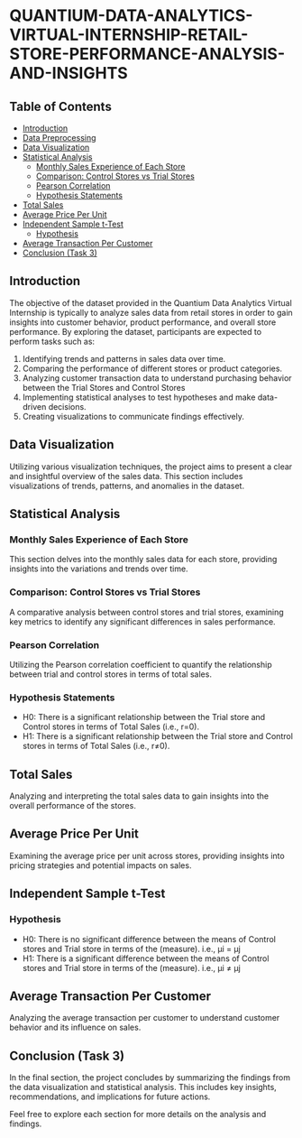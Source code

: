 # QUANTIUM-DATA-ANALYTICS-VIRTUAL-INTERNSHIP-RETAIL-STORE-PERFORMANCE-ANALYSIS-AND-INSIGHTS


## Table of Contents

- [Introduction](#introduction)
- [Data Preprocessing](#data-Preprocessing)
- [Data Visualization](#data-visualization)
- [Statistical Analysis](#statistical-analysis)
  - [Monthly Sales Experience of Each Store](#monthly-sales-experience-of-each-store)
  - [Comparison: Control Stores vs Trial Stores](#comparison-control-stores-vs-trial-stores)
  - [Pearson Correlation](#pearson-correlation)
  - [Hypothesis Statements](#hypothesis-statements)
- [Total Sales](#total-sales)
- [Average Price Per Unit](#avg-price-per-unit)
- [Independent Sample t-Test](#independent-sample-t-test)
  - [Hypothesis](#hypothesis)
- [Average Transaction Per Customer](#avg-transaction-per-customer)
- [Conclusion (Task 3)](#conclusion-task-3)

## Introduction
The objective of the dataset provided in the Quantium Data Analytics Virtual Internship is typically to analyze sales data from retail stores in order to gain insights into customer behavior, product performance, and overall store performance. By exploring the dataset, participants are expected to perform tasks such as:

1. Identifying trends and patterns in sales data over time.
2. Comparing the performance of different stores or product categories.
3. Analyzing customer transaction data to understand purchasing behavior between the Trial Stores and Control Stores
4. Implementing statistical analyses to test hypotheses and make data-driven decisions.
5. Creating visualizations to communicate findings effectively.

## Data Visualization

Utilizing various visualization techniques, the project aims to present a clear and insightful overview of the sales data. This section includes visualizations of trends, patterns, and anomalies in the dataset.

## Statistical Analysis

### Monthly Sales Experience of Each Store

This section delves into the monthly sales data for each store, providing insights into the variations and trends over time.

### Comparison: Control Stores vs Trial Stores

A comparative analysis between control stores and trial stores, examining key metrics to identify any significant differences in sales performance.

### Pearson Correlation

Utilizing the Pearson correlation coefficient to quantify the relationship between trial and control stores in terms of total sales.

### Hypothesis Statements

- H0: There is a significant relationship between the Trial store and Control stores in terms of Total Sales (i.e., r=0).
- H1: There is a significant relationship between the Trial store and Control stores in terms of Total Sales (i.e., r≠0).

## Total Sales

Analyzing and interpreting the total sales data to gain insights into the overall performance of the stores.

## Average Price Per Unit

Examining the average price per unit across stores, providing insights into pricing strategies and potential impacts on sales.

## Independent Sample t-Test

### Hypothesis

- H0: There is no significant difference between the means of Control stores and Trial store in terms of the (measure). i.e., μi = μj
- H1: There is a significant difference between the means of Control stores and Trial store in terms of the (measure). i.e., μi ≠ μj

## Average Transaction Per Customer

Analyzing the average transaction per customer to understand customer behavior and its influence on sales.

## Conclusion (Task 3)

In the final section, the project concludes by summarizing the findings from the data visualization and statistical analysis. This includes key insights, recommendations, and implications for future actions.

Feel free to explore each section for more details on the analysis and findings.
